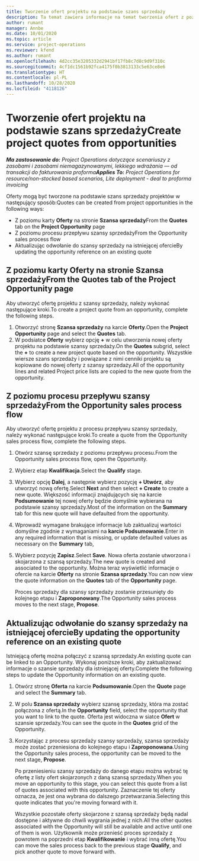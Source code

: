 ```yaml
---
title: Tworzenie ofert projektu na podstawie szans sprzedaży
description: Ta temat zawiera informacje na temat tworzenia ofert z poziomu szans sprzedaży.
author: rumant
manager: Annbe
ms.date: 10/01/2020
ms.topic: article
ms.service: project-operations
ms.reviewer: kfend
ms.author: rumant
ms.openlocfilehash: 4d2cc35e3205332d2941bf17fb8c7d8c9d9f310c
ms.sourcegitcommit: 4cf1dc1561b92fca4175f0b3813133c5e63ce8e6
ms.translationtype: HT
ms.contentlocale: pl-PL
ms.lasthandoff: 10/28/2020
ms.locfileid: "4118126"
---
```

# <a name="create-project-quotes-from-opportunities"></a><span data-ttu-id="8854e-103">Tworzenie ofert projektu na podstawie szans sprzedaży</span><span class="sxs-lookup"><span data-stu-id="8854e-103">Create project quotes from opportunities</span></span>

<span data-ttu-id="8854e-104">_**Ma zastosowanie do:** Project Operations dotyczące scenariuszy z zasobami i zasobami niemagazynowanymi, lekkiego wdrażania — od transakcji do fakturowania proforma_</span><span class="sxs-lookup"><span data-stu-id="8854e-104">_**Applies To:** Project Operations for resource/non-stocked based scenarios, Lite deployment - deal to proforma invoicing_</span></span>

<span data-ttu-id="8854e-105">Oferty mogą być tworzone na podstawie szans sprzedaży projektów w następujący sposób:</span><span class="sxs-lookup"><span data-stu-id="8854e-105">Quotes can be created from project opportunities in the following ways:</span></span>

- <span data-ttu-id="8854e-106">Z poziomu karty **Oferty** na stronie **Szansa sprzedaży**</span><span class="sxs-lookup"><span data-stu-id="8854e-106">From the **Quotes** tab on the **Project Opportunity** page</span></span>
- <span data-ttu-id="8854e-107">Z poziomu procesu przepływu szansy sprzedaży</span><span class="sxs-lookup"><span data-stu-id="8854e-107">From the Opportunity sales process flow</span></span>
- <span data-ttu-id="8854e-108">Aktualizując odwołanie do szansy sprzedaży na istniejącej ofercie</span><span class="sxs-lookup"><span data-stu-id="8854e-108">By updating the opportunity reference on an existing quote</span></span>

## <a name="from-the-quotes-tab-of-the-project-opportunity-page"></a><span data-ttu-id="8854e-109">Z poziomu karty Oferty na stronie Szansa sprzedaży</span><span class="sxs-lookup"><span data-stu-id="8854e-109">From the Quotes tab of the Project Opportunity page</span></span>

<span data-ttu-id="8854e-110">Aby utworzyć ofertę projektu z szansy sprzedaży, należy wykonać następujące kroki.</span><span class="sxs-lookup"><span data-stu-id="8854e-110">To create a project quote from an opportunity, complete the following steps.</span></span>

1. <span data-ttu-id="8854e-111">Otworzyć stronę **Szansa sprzedaży** na karcie **Oferty**.</span><span class="sxs-lookup"><span data-stu-id="8854e-111">Open the **Project Opportunity** page and select the **Quotes** tab.</span></span> 
2. <span data-ttu-id="8854e-112">W podsiatce **Oferty** wybierz opcję **+** w celu utworzenia nowej oferty projektu na podstawie szansy sprzedaży.</span><span class="sxs-lookup"><span data-stu-id="8854e-112">On the **Quotes** subgrid, select the **+** to create a new project quote based on the opportunity.</span></span> <span data-ttu-id="8854e-113">Wszystkie wiersze szans sprzedaży i powiązane z nimi cenniki projektu są kopiowane do nowej oferty z szansy sprzedaży.</span><span class="sxs-lookup"><span data-stu-id="8854e-113">All of the opportunity lines and related Project price lists are copied to the new quote from the opportunity.</span></span>

## <a name="from-the-opportunity-sales-process-flow"></a><span data-ttu-id="8854e-114">Z poziomu procesu przepływu szansy sprzedaży</span><span class="sxs-lookup"><span data-stu-id="8854e-114">From the Opportunity sales process flow</span></span>

<span data-ttu-id="8854e-115">Aby utworzyć ofertę projektu z procesu przepływu szansy sprzedaży, należy wykonać następujące kroki.</span><span class="sxs-lookup"><span data-stu-id="8854e-115">To create a quote from the Opportunity sales process flow, complete the following steps.</span></span>

1. <span data-ttu-id="8854e-116">Otwórz szansę sprzedaży z poziomu przepływu procesu.</span><span class="sxs-lookup"><span data-stu-id="8854e-116">From the Opportunity sales process flow, open the Opportunity.</span></span>
2. <span data-ttu-id="8854e-117">Wybierz etap **Kwalifikacja**.</span><span class="sxs-lookup"><span data-stu-id="8854e-117">Select the **Qualify** stage.</span></span> 
3. <span data-ttu-id="8854e-118">Wybierz opcję **Dalej**, a następnie wybierz pozycję **+ Utwórz**, aby utworzyć nową ofertę.</span><span class="sxs-lookup"><span data-stu-id="8854e-118">Select **Next** and then select **+ Create** to create a new quote.</span></span> <span data-ttu-id="8854e-119">Większość informacji znajdujących się na karcie **Podsumowanie** tej nowej oferty będzie domyślnie wybierana na podstawie szansy sprzedaży.</span><span class="sxs-lookup"><span data-stu-id="8854e-119">Most of the information on the **Summary** tab for this new quote will have defaulted from the opportunity.</span></span> 
4. <span data-ttu-id="8854e-120">Wprowadź wymagane brakujące informacje lub zaktualizuj wartości domyślne zgodnie z wymaganiami na **karcie Podsumowanie**.</span><span class="sxs-lookup"><span data-stu-id="8854e-120">Enter in any required information that is missing, or update defaulted values as necessary on the **Summary** tab,</span></span>
5. <span data-ttu-id="8854e-121">Wybierz pozycję **Zapisz**.</span><span class="sxs-lookup"><span data-stu-id="8854e-121">Select **Save**.</span></span> <span data-ttu-id="8854e-122">Nowa oferta zostanie utworzona i skojarzona z szansą sprzedaży.</span><span class="sxs-lookup"><span data-stu-id="8854e-122">The new quote is created and associated to the opportunity.</span></span> <span data-ttu-id="8854e-123">Można teraz wyświetlić informacje o ofercie na karcie **Oferty** na stronie **Szansa sprzedaży**.</span><span class="sxs-lookup"><span data-stu-id="8854e-123">You can now view the quote information on the **Quotes** tab of the **Opportunity** page.</span></span> 

   <span data-ttu-id="8854e-124">Proces sprzedaży dla szansy sprzedaży zostanie przesunięty do kolejnego etapu i **Zaproponowany**.</span><span class="sxs-lookup"><span data-stu-id="8854e-124">The Opportunity sales process moves to the next stage, **Propose**.</span></span>


## <a name="by-updating-the-opportunity-reference-on-an-existing-quote"></a><span data-ttu-id="8854e-125">Aktualizując odwołanie do szansy sprzedaży na istniejącej ofercie</span><span class="sxs-lookup"><span data-stu-id="8854e-125">By updating the opportunity reference on an existing quote</span></span>

<span data-ttu-id="8854e-126">Istniejącą ofertę można połączyć z szansą sprzedaży.</span><span class="sxs-lookup"><span data-stu-id="8854e-126">An existing quote can be linked to an Opportunity.</span></span> <span data-ttu-id="8854e-127">Wykonaj poniższe kroki, aby zaktualizować informacje o szansie sprzedaży dla istniejącej oferty.</span><span class="sxs-lookup"><span data-stu-id="8854e-127">Complete the following steps to update the Opportunity information on an existing quote.</span></span>

1. <span data-ttu-id="8854e-128">Otwórz stronę **Oferta** na karcie **Podsumowanie**.</span><span class="sxs-lookup"><span data-stu-id="8854e-128">Open the **Quote** page and select the **Summary** tab.</span></span>
2. <span data-ttu-id="8854e-129">W polu **Szansa sprzedaży** wybierz szansę sprzedaży, która ma zostać połączona z ofertą.</span><span class="sxs-lookup"><span data-stu-id="8854e-129">In the **Opportunity** field, select the opportunity that you want to link to the quote.</span></span> <span data-ttu-id="8854e-130">Oferta jest widoczna w siatce **Ofert** w szansie sprzedaży.</span><span class="sxs-lookup"><span data-stu-id="8854e-130">You can see the quote in the **Quotes** grid of the Opportunity.</span></span> 
3. <span data-ttu-id="8854e-131">Korzystając z procesu sprzedaży szansy sprzedaży, szansa sprzedaży może zostać przeniesiona do kolejnego etapu i **Zaproponowana**.</span><span class="sxs-lookup"><span data-stu-id="8854e-131">Using the Opportunity sales process, the opportunity can be moved to the next stage, **Propose**.</span></span> 

   <span data-ttu-id="8854e-132">Po przeniesieniu szansy sprzedaży do danego etapu można wybrać tę ofertę z listy ofert skojarzonych z daną szansą sprzedaży.</span><span class="sxs-lookup"><span data-stu-id="8854e-132">When you move an opportunity to this stage, you can select this quote from a list of quotes associated with this opportunity.</span></span> <span data-ttu-id="8854e-133">Zaznaczenie tej oferty oznacza, że jest ona wybrana do dalszego przetwarzania.</span><span class="sxs-lookup"><span data-stu-id="8854e-133">Selecting this quote indicates that you're moving forward with it.</span></span>

   <span data-ttu-id="8854e-134">Wszystkie pozostałe oferty skojarzone z szansą sprzedaży będą nadal dostępne i aktywne do chwili wygrania jednej z nich.</span><span class="sxs-lookup"><span data-stu-id="8854e-134">All the other quotes associated with the Opportunity will still be available and active until one of them is won.</span></span> <span data-ttu-id="8854e-135">Użytkownik może przenieść proces sprzedaży z powrotem na poprzedni etap **Kwalifikowanie** i wybrać inną ofertę.</span><span class="sxs-lookup"><span data-stu-id="8854e-135">You can move the sales process back to the previous stage **Qualify**, and pick another quote to move forward with.</span></span>
